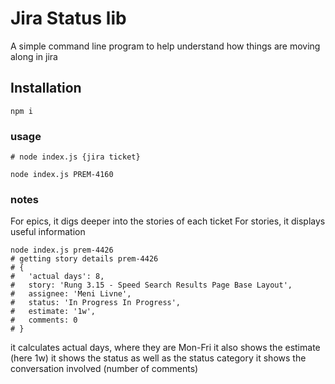 # Jira Status lib

A simple command line program to help understand how things are moving along in jira

## Installation
```
npm i
```

### usage

```
# node index.js {jira ticket}

node index.js PREM-4160
```

### notes

For epics, it digs deeper into the stories of each ticket
For stories, it displays useful information

```
node index.js prem-4426
# getting story details prem-4426
# {
#   'actual days': 8,
#   story: 'Rung 3.15 - Speed Search Results Page Base Layout',
#   assignee: 'Meni Livne',
#   status: 'In Progress In Progress',
#   estimate: '1w',
#   comments: 0
# }
```

it calculates actual days, where they are Mon-Fri
it also shows the estimate (here 1w)
it shows the status as well as the status category
it shows the conversation involved (number of comments)